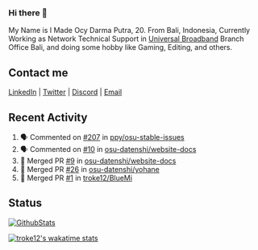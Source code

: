### Hi there 👋

My Name is I Made Ocy Darma Putra, 20. From Bali, Indonesia, Currently Working as Network Technical Support in [Universal Broadband](https://universal.net.id) Branch Office Bali, and doing some hobby like Gaming, Editing, and others.

## Contact me

[LinkedIn](https://linkedin.com/in/troke) | [Twitter](https://twitter.com/darma_ochi) | [Discord](https://link.troke.id/discord) | <a href="mailto:ochi@troke.id">Email</a> 

## Recent Activity

<!--START_SECTION:activity-->
1. 🗣 Commented on [#207](https://github.com/ppy/osu-stable-issues/issues/207) in [ppy/osu-stable-issues](https://github.com/ppy/osu-stable-issues)
2. 🗣 Commented on [#10](https://github.com/osu-datenshi/website-docs/issues/10) in [osu-datenshi/website-docs](https://github.com/osu-datenshi/website-docs)
3. 🎉 Merged PR [#9](https://github.com/osu-datenshi/website-docs/pull/9) in [osu-datenshi/website-docs](https://github.com/osu-datenshi/website-docs)
4. 🎉 Merged PR [#26](https://github.com/osu-datenshi/yohane/pull/26) in [osu-datenshi/yohane](https://github.com/osu-datenshi/yohane)
5. 🎉 Merged PR [#1](https://github.com/troke12/BlueMi/pull/1) in [troke12/BlueMi](https://github.com/troke12/BlueMi)
<!--END_SECTION:activity-->

## Status

[![GithubStats](https://github-readme-stats.vercel.app/api?username=troke12&show_icons=true)](https://github.com/troke12)

[![troke12's wakatime stats](https://github-readme-stats.vercel.app/api/wakatime?username=troke12&layout=compact)](https://wakatime.com/@troke12) 

